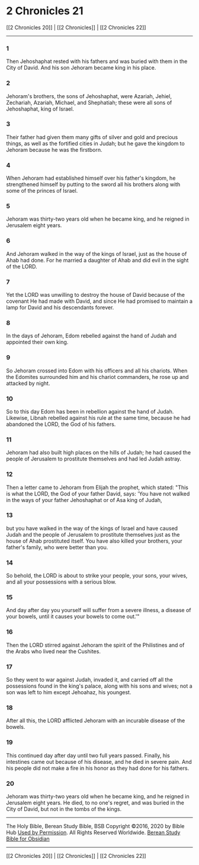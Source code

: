 # 2 Chronicles 21

[[2 Chronicles 20]] | [[2 Chronicles]] | [[2 Chronicles 22]]

---

### 1
Then Jehoshaphat rested with his fathers and was buried with them in the City of David. And his son Jehoram became king in his place.

### 2
Jehoram's brothers, the sons of Jehoshaphat, were Azariah, Jehiel, Zechariah, Azariah, Michael, and Shephatiah; these were all sons of Jehoshaphat, king of Israel.

### 3
Their father had given them many gifts of silver and gold and precious things, as well as the fortified cities in Judah; but he gave the kingdom to Jehoram because he was the firstborn.

### 4
When Jehoram had established himself over his father's kingdom, he strengthened himself by putting to the sword all his brothers along with some of the princes of Israel.

### 5
Jehoram was thirty-two years old when he became king, and he reigned in Jerusalem eight years.

### 6
And Jehoram walked in the way of the kings of Israel, just as the house of Ahab had done. For he married a daughter of Ahab and did evil in the sight of the LORD.

### 7
Yet the LORD was unwilling to destroy the house of David because of the covenant He had made with David, and since He had promised to maintain a lamp for David and his descendants forever.

### 8
In the days of Jehoram, Edom rebelled against the hand of Judah and appointed their own king.

### 9
So Jehoram crossed into Edom with his officers and all his chariots. When the Edomites surrounded him and his chariot commanders, he rose up and attacked by night.

### 10
So to this day Edom has been in rebellion against the hand of Judah. Likewise, Libnah rebelled against his rule at the same time, because he had abandoned the LORD, the God of his fathers.

### 11
Jehoram had also built high places on the hills of Judah; he had caused the people of Jerusalem to prostitute themselves and had led Judah astray.

### 12
Then a letter came to Jehoram from Elijah the prophet, which stated: "This is what the LORD, the God of your father David, says: 'You have not walked in the ways of your father Jehoshaphat or of Asa king of Judah,

### 13
but you have walked in the way of the kings of Israel and have caused Judah and the people of Jerusalem to prostitute themselves just as the house of Ahab prostituted itself. You have also killed your brothers, your father's family, who were better than you.

### 14
So behold, the LORD is about to strike your people, your sons, your wives, and all your possessions with a serious blow.

### 15
And day after day you yourself will suffer from a severe illness, a disease of your bowels, until it causes your bowels to come out.'"

### 16
Then the LORD stirred against Jehoram the spirit of the Philistines and of the Arabs who lived near the Cushites.

### 17
So they went to war against Judah, invaded it, and carried off all the possessions found in the king's palace, along with his sons and wives; not a son was left to him except Jehoahaz, his youngest.

### 18
After all this, the LORD afflicted Jehoram with an incurable disease of the bowels.

### 19
This continued day after day until two full years passed. Finally, his intestines came out because of his disease, and he died in severe pain. And his people did not make a fire in his honor as they had done for his fathers.

### 20
Jehoram was thirty-two years old when he became king, and he reigned in Jerusalem eight years. He died, to no one's regret, and was buried in the City of David, but not in the tombs of the kings.

---

The Holy Bible, Berean Study Bible, BSB
Copyright ©2016, 2020 by Bible Hub
[Used by Permission](https://berean.bible/terms.htm). All Rights Reserved Worldwide.
[Berean Study Bible for Obsidian](https://github.com/gapmiss/berean-study-bible-for-obsidian)

---

[[2 Chronicles 20]] | [[2 Chronicles]] | [[2 Chronicles 22]]

